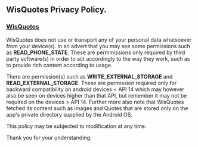## WisQuotes Privacy Policy.
### [WisQuotes](https://play.google.com/store/apps/details?id=com.dahham.wislock)



WisQuotes does not use or transport any of your personal data whatsoever from your device(s).
In an advert that you may see some permissions such as **READ_PHONE_STATE**. These are permmissions only
required by third party software(s) in order to act accordingly to the way they work, such as to provide
rich content according to usage.

There are permission(s) such as **WRITE_EXTERNAL_STORAGE** and **READ_EXTERNAL_STORAGE**. These are permission required
only for backward compatibility on android devices < API 14 which may however also be seen on devices higher than 
that API, but remember it may not be required on the devices > API 14. Further more also note that WisQuotes fetched its 
content such as images and Quotes that are stored only on the app's private directory supplied by the Android OS.


This policy may be subjected to modification at any time.


Thank you for your understanding.
